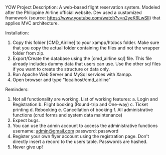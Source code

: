 YOW
Project Description:
A web-based flight reservation system. Modeled after the Philippine Airline official website.
Dev used a customized framework (source: https://www.youtube.com/watch?v=n2yeK6LwSII) that applies MVC architecture. 

Installation:
1. Copy this folder [CMD_Airline] to your xampp/htdocs folder. Make sure that you copy the actual folder containing the files and not the wrapper folder from zip.
2. Export/Create the database using the [cmd_airline.sql] file. This file already includes dummy data that users can use. Use the other sql files if you want to create the structure or data only. 
3. Run Apache Web Server and MySql services with Xampp.
4. Open browser and type "localhost/cmd_airline"

Reminders:
1. Not all functionality are working. List of working features:
    a. Login and Registration
    b. Flight booking (Round-trip and One-way)
    c. Ticket printing
    d. Rebooking
    e. Cancellation of booking
    f. All administrative functions (crud forms and system data maintenance) 
2. Expect bugs.
3. You can use the admin account to access the administrative functions
    username: admin@gmail.com
    password: password
4. Register your own flyer account using the registration page. Don't directly insert a record to the users table. Passwords are hashed.
5. Never give up!